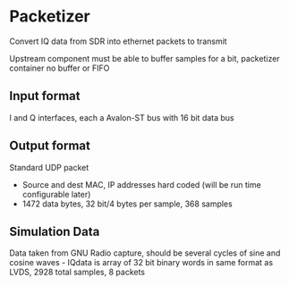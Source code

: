# Packetizer

Convert IQ data from SDR into ethernet packets to transmit

Upstream component must be able to buffer samples for a bit, packetizer container no buffer or FIFO

## Input format

I and Q interfaces, each a Avalon-ST bus with 16 bit data bus

## Output format

Standard UDP packet
* Source and dest MAC, IP addresses hard coded (will be run time configurable later)
* 1472 data bytes, 32 bit/4 bytes per sample, 368 samples

## Simulation Data

Data taken from GNU Radio capture, should be several cycles of sine and cosine waves - IQdata is array of 32 bit binary words in same format as LVDS, 2928 total samples, 8 packets
